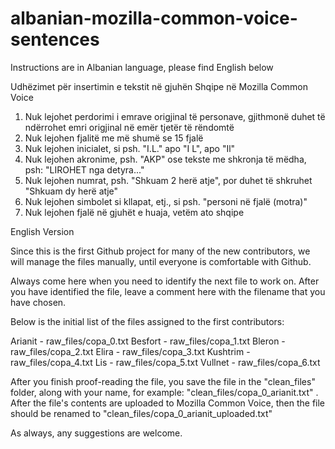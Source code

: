 # albanian-mozilla-common-voice-sentences
Instructions are in Albanian language, please find English below

Udhëzimet për insertimin e tekstit në gjuhën Shqipe në Mozilla Common Voice

1. Nuk lejohet perdorimi i emrave origjinal të personave, gjithmonë duhet të ndërrohet emri origjinal në emër tjetër të rëndomtë
2. Nuk lejohen fjalitë me më shumë se 15 fjalë
3. Nuk lejohen inicialet, si psh. "I.L." apo "I L", apo "Il"
4. Nuk lejohen akronime, psh. "AKP" ose tekste me shkronja të mëdha, psh: "LIROHET nga detyra..."
5. Nuk lejohen numrat, psh. "Shkuam 2 herë atje", por duhet të shkruhet "Shkuam dy herë atje"
6. Nuk lejohen simbolet si kllapat, etj., si psh. "personi në fjalë (motra)"
7. Nuk lejohen fjalë në gjuhët e huaja, vetëm ato shqipe

English Version

Since this is the first Github project for many of the new contributors, we will manage the files manually, until everyone is comfortable with Github.

Always come here when you need to identify the next file to work on. After you have identified the file, leave a comment here with the filename that you have chosen.

Below is the initial list of the files assigned to the first contributors:

Arianit - raw_files/copa_0.txt
Besfort - raw_files/copa_1.txt
Bleron - raw_files/copa_2.txt
Elira - raw_files/copa_3.txt
Kushtrim - raw_files/copa_4.txt
Lis - raw_files/copa_5.txt
Vullnet - raw_files/copa_6.txt

After you finish proof-reading the file, you save the file in the "clean_files" folder, along with your name, for example: "clean_files/copa_0_arianit.txt" . After the file's contents are uploaded to Mozilla Common Voice, then the file should be renamed to "clean_files/copa_0_arianit_uploaded.txt"

As always, any suggestions are welcome.
